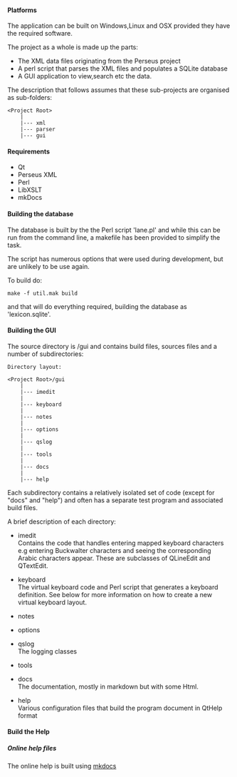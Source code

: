 #### Platforms

The application can be built on Windows,Linux and OSX provided they have
the required software.

The project as a whole is made up the parts:

+ The XML data files originating from the Perseus project
+ A perl script that parses the XML files and populates a SQLite database
+ A GUI application to view,search etc the data.

The description that follows assumes that these sub-projects are organised as sub-folders:

    <Project Root>
        |
        |--- xml
        |--- parser
        |--- gui


#### Requirements

+ Qt
+ Perseus XML
+ Perl
+ LibXSLT
+ mkDocs



#### Building the database

The database is built by the the Perl script 'lane.pl' and while this can be run from the command line, a makefile has been provided to simplify the task.

The script has numerous options that were used during development, but are unlikely to be use again.


To build do:

    make -f util.mak build

and that will do everything required, building the database as 'lexicon.sqlite'.



#### Building the GUI

The source directory is <Project Root>/gui and contains build files, sources files and a number of subdirectories:

    Directory layout:

    <Project Root>/gui
        |
        |--- imedit
        |
        |--- keyboard
        |
        |--- notes
        |
        |--- options
        |
        |--- qslog
        |
        |--- tools
        |
        |--- docs
        |
        |--- help


Each subdirectory contains a relatively isolated set of code (except for "docs" and "help") and often has a separate test program and associated build files.

A brief description of each directory:

+ imedit <br/> Contains the code that handles entering mapped keyboard characters e.g entering Buckwalter characters and seeing the corresponding Arabic characters appear. These are subclasses of QLineEdit and QTextEdit.

+ keyboard <br/> The virtual keyboard code and Perl script that generates a keyboard definition. See below for more information on how to create a new virtual keyboard layout.

+ notes <br/>

+ options <br/>

+ qslog <br/> The logging classes

+ tools <br/>

+ docs <br/>  The documentation, mostly in markdown but with some Html.

+ help <br/>  Various configuration files that build the program document in QtHelp format

#### Build the Help


##### Online help files


The online help is built using <a href="www.mkdocs.org">mkdocs</a>
